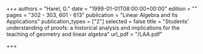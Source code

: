 +++
authors = "Harel, G."
date = "1999-01-01T08:00:00+00:00"
edition = ""
pages = "302 - 303, 601 - 613"
publication = "Linear Algebra and Its Applications"
publication_types = ["2"]
selected = false
title = "Students’ understanding of proofs: a historical analysis and implications for the teaching of geometry and linear algebra"
url_pdf = "/LAA.pdf"

+++
